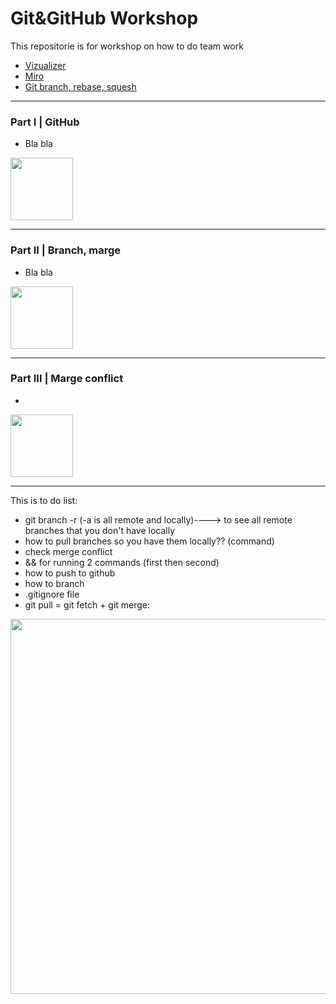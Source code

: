 # Git&GitHub Workshop

This repositorie is for workshop on how to do team work
- <a href="https://learngitbranching.js.org" target="_blank">Vizualizer</a>
- <a href="https://miro.com/welcomeonboard/ZFdFdXRNNXViZmlYcVpuSUwxbEJlVkhnNlVEa0hZVTY4UlhzelhSQTVqYlYxV1pYbzBna2UySndXMmxFem45NHwzNDU4NzY0NTc1NzUxNTA0Njc5fDI=?share_link_id=351684285921" target="_blank">Miro</a>
- <a href="https://www.youtube.com/watch?v=0chZFIZLR_0" target="_blank">Git branch, rebase, squesh</a>

_________
### Part I |  GitHub
- Bla bla
<img src="" width="100" height="100">

_________
### Part II |  Branch, marge
- Bla bla
<img src="" width="100" height="100">

_________
### Part III |  Marge conflict
- 
<img src="" width="100" height="100">

_________

This is to do list:
- git branch -r (-a is all remote and locally)----> to see all remote branches that you don't have locally
- how to pull branches so you have them locally?? (command)
- check merge conflict
- && for running 2 commands (first then second)
- how to push to github
- how to branch
- .gitignore file
- git pull = git fetch + git merge:
<img src="https://i.ytimg.com/vi/KmagW60Li-o/maxresdefault.jpg" heigt="500" width="600">
